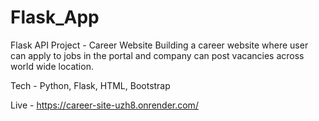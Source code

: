 # Flask_App
Flask API Project - Career Website
Building a career website where user can apply to jobs in the portal and company can post vacancies across world wide location.

Tech - Python, Flask, HTML, Bootstrap 

Live - https://career-site-uzh8.onrender.com/
